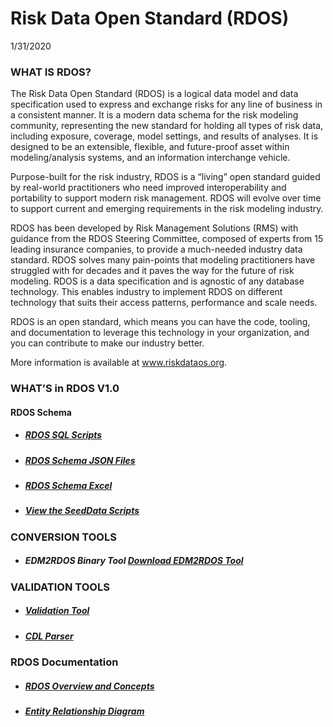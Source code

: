 # **Risk Data Open Standard (RDOS)**

1/31/2020
### **WHAT IS RDOS?**
The Risk Data Open Standard (RDOS) is a logical data model and data specification used to express and exchange risks for any line of business in a consistent manner. 
It is a modern data schema for the risk modeling community, representing the new standard for holding all types of risk data, including exposure, coverage, model settings, and results of analyses. 
It is designed to be an extensible, flexible, and future-proof asset within modeling/analysis systems, and an information interchange vehicle.

Purpose-built for the risk industry, RDOS is a “living” open standard guided by real-world practitioners who need improved interoperability and portability to support modern risk management. RDOS will evolve over time to support current and emerging requirements in the risk modeling industry.

RDOS has been developed by Risk Management Solutions (RMS) with guidance from the RDOS Steering Committee, composed of experts from 15 leading insurance companies, to provide a much-needed industry data standard. RDOS solves many pain-points that modeling practitioners have struggled with for decades and it paves the way for the future of risk modeling. RDOS is a data specification and is agnostic of any database technology. This enables industry to implement RDOS on different technology that suits their access patterns, performance and scale needs.

RDOS is an open standard, which means you can have the code, tooling, and documentation to leverage this technology in your organization, and you can contribute to make our industry better.

More information is available at www.riskdataos.org. 
### **WHAT’S in RDOS V1.0**
#### RDOS Schema
- #####   **[RDOS SQL Scripts](https://github.com/RMS-open-standards/RDOS/blob/master/Schema/sql)** 
- #####  **[RDOS Schema JSON Files](https://github.com/RMS-open-standards/RDOS/tree/master/rdos-validation-tools/rdos-schema/src/main/resources)** 
- ##### **[RDOS Schema Excel](https://github.com/RMS-open-standards/RDOS/blob/master/RDOS_Schema.xlsx)** 
- ##### **[View the SeedData Scripts](https://github.com/RMS-open-standards/RDOS/blob/master/Schema/sql/ReferenceTables-SeedData/)** 
### **CONVERSION TOOLS**
- ##### EDM2RDOS Binary Tool **[Download EDM2RDOS Tool](https://github.com/RMS-open-standards/RDOS/blob/master/rdos-conversion-tools/edm2rdo/README.md)** 
### **VALIDATION TOOLS**
- ##### **[Validation Tool](https://github.com/RMS-open-standards/RDOS/blob/master/rdos-validation-tools/rdo-validation-tool-java/README.md)**  
- ##### **[CDL Parser](https://github.com/RMS-open-standards/RDOS/blob/master/rdos-validation-tools/cdl-parser/README.md)**   
### **RDOS Documentation**
- ##### **[RDOS Overview and Concepts](https://github.com/RMS-open-standards/RDOS/blob/master/RDOS_Concepts_10.pdf)**    
- ##### **[Entity Relationship Diagram](https://github.com/RMS-open-standards/RDOS/blob/master/RDOS_ERD_10.pdf)**   



